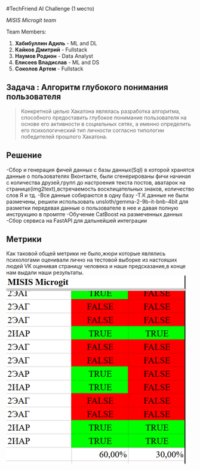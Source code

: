 #TechFriend AI Challenge (1 место)

*MISIS Microgit team*

Team Members:

1. **Хабибуллин Адиль** - ML and DL
2. **Кайков Дмитрий**  - Fullstack
3. **Наумов Родион** - Data Analyst
4. **Елисеев Владислав** - ML and DS
5. **Соколов Артем** -  Fullstack

## Задача : Алгоритм глубокого понимания пользователя

>Конкретной целью Хакатона являлась разработка алгоритма, способного предоставить глубокое понимание пользователя на основе его активности в социальных сетях, а именно определить его психологический тип личности согласно типологии победителей прошлого Хакатона.

## Решение
-Сбор и генерация фичей данных с базы данных(Sql) в которой хранятся данные о пользователях Вконтакте,
были сгенерированы фичи начиная с количества друзей,групп до настроения текста постов, аватарок на странице(img2text),встречаемость восклицательных знаков, количество слов Я и тд.
-Все данные собираются в одну базу
-Т.К данные не были размечены, решили использовать unsloth/gemma-2-9b-it-bnb-4bit для разметки передевая данные о пользователе в нее и давая полную инструкцию в промпте
-Обучениe CatBoost на размеченных данных
-Сбор сервиса на FastAPI для дальнейшей интеграции 


## Метрики
Как таковой общей метрики не было,жюри которые являлись психологами оценивали лично на тестовой выборке из настояших людей VK оценивая страницу человека и наше предсказание,в конце нам выдали наши результаты.
![private](images/feedback.png)
